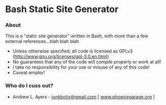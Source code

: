 # Bash Static Site Generator #

### About ###

This is a "static site generator" written in Bash, with more than a few
external references...blah blah blah

* Unless otherwise specified, all code is licensed as GPLv3 (http://www.gnu.org/licenses/gpl-3.0.en.html)
* No guarantees that any of the code will compile properly or work at all!
* I take no responsibility for your use or misuse of any of this code!
* Caveat emptor!

### Who do I cuss out? ###

* Andrew L. Ayers - junkbotix@gmail.com [ www.phoenixgarage.org ]
